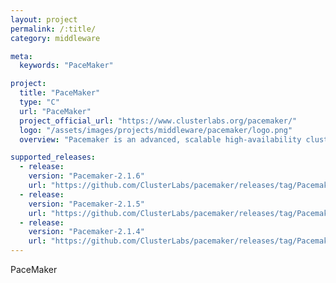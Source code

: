 ```yaml
---
layout: project
permalink: /:title/
category: middleware

meta:
  keywords: "PaceMaker"

project:
  title: "PaceMaker"
  type: "C"
  url: "PaceMaker"
  project_official_url: "https://www.clusterlabs.org/pacemaker/"
  logo: "/assets/images/projects/middleware/pacemaker/logo.png"
  overview: "Pacemaker is an advanced, scalable high-availability cluster resource manager. It supports N-node clusters with significant capabilities for managing resources and dependencies. It will run scripts at initialization, when machines go up or down, when related resources fail and can be configured to periodically check resource health."

supported_releases:
  - release:
    version: "Pacemaker-2.1.6"
    url: "https://github.com/ClusterLabs/pacemaker/releases/tag/Pacemaker-2.1.6"
  - release:
    version: "Pacemaker-2.1.5"
    url: "https://github.com/ClusterLabs/pacemaker/releases/tag/Pacemaker-2.1.5"
  - release:
    version: "Pacemaker-2.1.4"
    url: "https://github.com/ClusterLabs/pacemaker/releases/tag/Pacemaker-2.1.4"
---
```


<p>PaceMaker</p>
